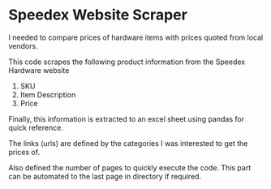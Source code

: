 # Speedex Website Scraper

I needed to compare prices of hardware items with prices quoted from local vendors.


This code scrapes the following product information from the Speedex Hardware website

1. SKU
2. Item Description
3. Price


Finally, this information is extracted to an excel sheet using pandas for quick reference. 


The links (urls) are defined by the categories I was interested to get the prices of.

Also defined the number of pages to quickly execute the code. 
This part can be automated to the last page in directory if required. 
